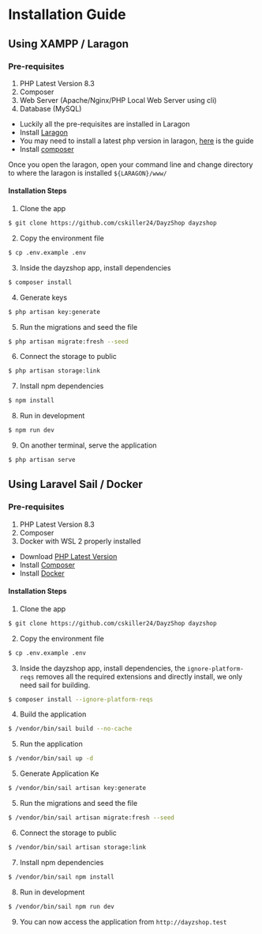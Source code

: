 # Installation Guide

## Using XAMPP / Laragon

### Pre-requisites

1. PHP Latest Version 8.3
2. Composer
3. Web Server (Apache/Nginx/PHP Local Web Server using cli)
4. Database (MySQL)

- Luckily all the pre-requisites are installed in Laragon
- Install [Laragon](https://laragon.org/download/)
- You may need to install a latest php version in
  laragon, [here](https://forum.laragon.org/topic/166/tutorial-how-to-add-another-php-version) is the guide
- Install [composer](https://getcomposer.org/download/)

Once you open the laragon, open your command line and change directory to where the laragon is
installed `${LARAGON}/www/`

#### Installation Steps

1. Clone the app

```bash
$ git clone https://github.com/cskiller24/DayzShop dayzshop
```

2. Copy the environment file

```bash
$ cp .env.example .env
```

3. Inside the dayzshop app, install dependencies

```bash
$ composer install
```

4. Generate keys

```bash
$ php artisan key:generate
```

5. Run the migrations and seed the file

```bash
$ php artisan migrate:fresh --seed
```

6. Connect the storage to public

```bash
$ php artisan storage:link
```

7. Install npm dependencies

```bash
$ npm install
```

8. Run in development

```bash
$ npm run dev
```

9. On another terminal, serve the application

```bash
$ php artisan serve
```

## Using Laravel Sail / Docker

### Pre-requisites

1. PHP Latest Version 8.3
2. Composer
3. Docker with WSL 2 properly installed

- Download [PHP Latest Version](https://windows.php.net/download/)
- Install [Composer](https://getcomposer.org/download/)
- Install [Docker](https://www.docker.com/)

#### Installation Steps

1. Clone the app

```bash
$ git clone https://github.com/cskiller24/DayzShop dayzshop
```

2. Copy the environment file

```bash
$ cp .env.example .env
```

3. Inside the dayzshop app, install dependencies, the `ignore-platform-reqs` removes all the required extensions and
   directly install, we only need sail for building.

```bash
$ composer install --ignore-platform-reqs
```

4. Build the application

```bash
$ /vendor/bin/sail build --no-cache
```

5. Run the application

```bash
$ /vendor/bin/sail up -d
```

5. Generate Application Ke

```bash
$ /vendor/bin/sail artisan key:generate
```

5. Run the migrations and seed the file

```bash
$ /vendor/bin/sail artisan migrate:fresh --seed
```

6. Connect the storage to public

```bash
$ /vendor/bin/sail artisan storage:link
```

7. Install npm dependencies

```bash
$ /vendor/bin/sail npm install
```

8. Run in development

```bash
$ /vendor/bin/sail npm run dev
```

9. You can now access the application from `http://dayzshop.test`
